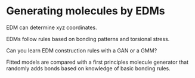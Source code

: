 # Generating molecules by EDMs


EDM can determine xyz coordinates. 

EDMs follow rules based on bonding patterns and torsional stress. 

Can you learn EDM construction rules with a GAN or a GMM? 


Fitted models are compared with a first principles molecule generator that randomly adds bonds based on knowledge of basic bonding rules. 
